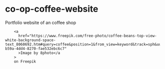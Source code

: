 # co-op-coffee-website
Portfolio website of an coffee shop

        <a
          href="https://www.freepik.com/free-photo/coffee-beans-top-view-white-background-space-text_8060692.htm#query=coffee&position=1&from_view=keyword&track=sph&uuid=769674cc-b59a-4dd4-8270-fae532ebc6c7"
          >Image by 8photo</a
        >
        on Freepik
